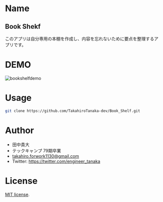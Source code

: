 # Name
## Book Shekf
このアプリは自分専用の本棚を作成し、内容を忘れないために要点を整理するアプリです。 
 
# DEMO
 
![bookshelfdemo](https://user-images.githubusercontent.com/66983614/90341219-b2285700-e038-11ea-8020-746297c6da14.gif)
 
 
 
# Usage
 
```bash
git clone https://github.com/TakahiroTanaka-dev/Book_Shelf.git
```
# Author
 
* 田中貴大
* テックキャンプ 79期卒業
* takahiro.forwork1130@gmail.com
* Twitter: https://twitter.com/engineer_tanaka
 
# License
[MIT license](https://en.wikipedia.org/wiki/MIT_License).